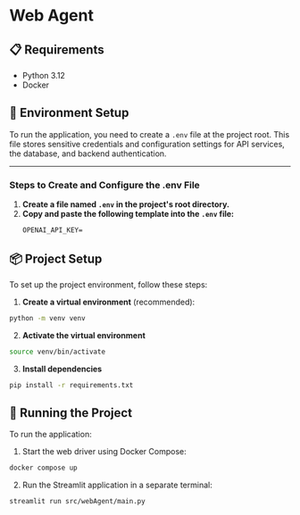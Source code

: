 # Web Agent

## 📋 Requirements

- Python 3.12
- Docker

## 🔧 Environment Setup

To run the application, you need to create a `.env` file at the project root. This file stores sensitive credentials and configuration settings for API services, the database, and backend authentication.

---

### Steps to Create and Configure the .env File

1. **Create a file named `.env` in the project's root directory.**
2. **Copy and paste the following template into the `.env` file:**
   ```env
   OPENAI_API_KEY=
   ```

## 📦 Project Setup

To set up the project environment, follow these steps:

1. **Create a virtual environment** (recommended):
  ```bash
  python -m venv venv
  ```

2. **Activate the virtual environment**
  ```bash
  source venv/bin/activate
  ```

3. **Install dependencies**
  ```bash
  pip install -r requirements.txt
  ```

## 🚀 Running the Project

To run the application:

1. Start the web driver using Docker Compose:
```bash
docker compose up
```

2. Run the Streamlit application in a separate terminal:
```bash
streamlit run src/webAgent/main.py
```
